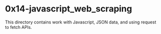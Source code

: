 # 0x14-javascript_web_scraping
This directory contains work with Javascript, JSON data, and using request to fetch APIs.